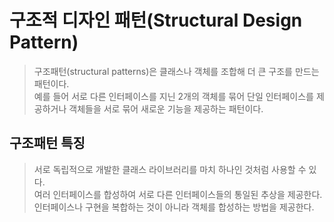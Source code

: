# 구조적 디자인 패턴(Structural Design Pattern)  
> 구조패턴(structural patterns)은 클래스나 객체를 조합해 더 큰 구조를 만드는 패턴이다.  
> 예를 들어 서로 다른 인터페이스를 지닌 2개의 객체를 묶어 단일 인터페이스를 제공하거나 객체들을 서로 묶어 새로운 기능을 제공하는 패턴이다.

## 구조패턴 특징
> 서로 독립적으로 개발한 클래스 라이브러리를 마치 하나인 것처럼 사용할 수 있다.  
> 여러 인터페이스를 합성하여 서로 다른 인터페이스들의 통일된 추상을 제공한다.   
> 인터페이스나 구현을 복합하는 것이 아니라 객체를 합성하는 방법을 제공한다.  
